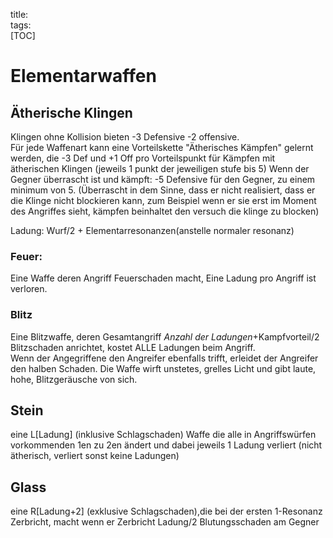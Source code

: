 title:   
tags:   
[TOC]  

# Elementarwaffen  
## Ätherische Klingen  
Klingen ohne Kollision bieten -3 Defensive -2 offensive.  
Für jede Waffenart kann eine Vorteilskette "Ätherisches Kämpfen" gelernt werden, die 
 -3 Def und +1 Off pro Vorteilspunkt für Kämpfen mit ätherischen Klingen (jeweils 1 punkt der jeweiligen stufe bis 5)
Wenn der Gegner überrascht ist und kämpft: -5 Defensive für den Gegner, zu einem minimum von 5. (Überrascht in dem Sinne, dass er nicht realisiert, dass er die Klinge nicht blockieren kann, zum Beispiel wenn er sie erst im Moment des Angriffes sieht, kämpfen beinhaltet den versuch die klinge zu blocken)  
  
Ladung: Wurf/2 + Elementarresonanzen(anstelle normaler resonanz)  

### Feuer: 
Eine Waffe deren Angriff Feuerschaden macht, Eine Ladung pro Angriff ist verloren.  

### Blitz  
Eine Blitzwaffe, deren Gesamtangriff  *Anzahl der Ladungen*+Kampfvorteil/2 Blitzschaden anrichtet, kostet ALLE Ladungen beim Angriff.  
Wenn der Angegriffene den Angreifer ebenfalls trifft, erleidet der Angreifer den halben Schaden.
Die Waffe wirft unstetes, grelles Licht und gibt laute, hohe, Blitzgeräusche von sich.  

## Stein  
eine L[Ladung] (inklusive Schlagschaden) Waffe die alle in Angriffswürfen vorkommenden 1en zu 2en ändert und dabei jeweils 1 Ladung verliert (nicht ätherisch, verliert sonst keine Ladungen)  
  
## Glass  
eine R[Ladung+2] (exklusive Schlagschaden),die bei der ersten 1-Resonanz Zerbricht, macht wenn er Zerbricht Ladung/2 Blutungsschaden am Gegner   

